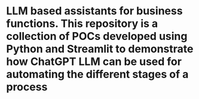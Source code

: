 # LLM based assistants for business functions. This repository is a collection of POCs developed using Python and Streamlit to demonstrate how ChatGPT LLM can be used for automating the different stages of a process
